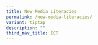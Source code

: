 ```yaml
---
title: New Media Literacies
permalink: /new-media-literacies/
variant: tiptap
description: ""
third_nav_title: ICT
---
```


